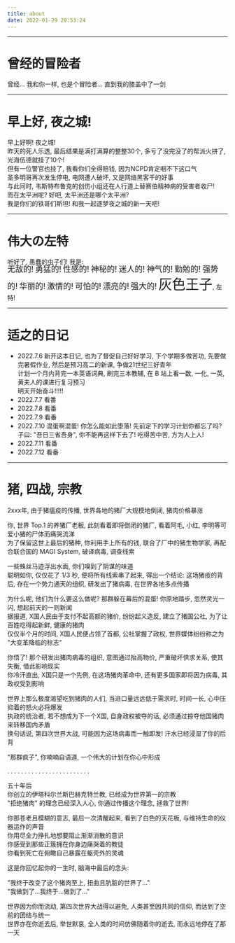 ```yaml
---
title: about
date: 2022-01-29 20:53:24
---
```


- - -

# 曾经的冒险者
曾经...
我和你一样, 也是个冒险者...
直到我的膝盖中了一剑

- - -

# 早上好, 夜之城!
早上好啊! 夜之城!  
昨天的死人乐透, 最后结果是满打满算的整整30个, 多亏了没完没了的帮派火拼了, 光海伍德就挂了10个!  
但有一位警官也挂了, 我看你们全得赔钱, 因为NCPD肯定咽不下这口气  
圣多明哥再次发生停电, 电网遭人破坏, 又是网络黑客干的好事  
与此同时, 韦斯特布鲁克的创伤小组还在人行道上替赛伯精神病的受害者收尸!  
而在太平洲呢? 好吧, 太平洲还是哪个太平洲?  
我是你们的铁哥们斯坦! 和我一起逐梦夜之城的新一天吧!  

- - - 

# 伟大の左特
听好了, 愚蠢</span>的虫子们! 我是:  
<span style="font-size: 130%; line-height: 0.1em">无敌的!</span>
<span style="font-size: 130%; line-height: 0.1em">勇猛的!</span>
<span style="font-size: 130%; line-height: 0.1em">性感的!</span>
<span style="font-size: 130%; line-height: 0.1em">神秘的!</span>
<span style="font-size: 130%; line-height: 0.1em">迷人的!</span>
<span style="font-size: 130%; line-height: 0.1em">神气的!</span>
<span style="font-size: 130%; line-height: 0.1em">勤勉的!</span>
<span style="font-size: 130%; line-height: 0.1em">强势的!</span>
<span style="font-size: 130%; line-height: 0.1em">华丽的!</span>
<span style="font-size: 130%; line-height: 0.1em">激情的!</span>
<span style="font-size: 130%; line-height: 0.1em">可怕的!</span>
<span style="font-size: 130%; line-height: 0.1em">漂亮的!</span>
<span style="font-size: 130%; line-height: 0.1em">强大的!</span>
<span style="font-size: 220%;">灰色王子</span>, 左特!

- - -

# 适之的日记
- 2022.7.6
新开这本日记, 也为了督促自己好好学习, 下个学期多做苦功, 先要做完暑假作业, 然后是预习高二的新课, 争做21世纪三好青年  
计划一个月内背完一本英语词典, 刷完三本教辅, 在 B 站上看一数, 一化, 一英, 黄夫人的课进行复习预习  
明天开始奋斗!!!!!  
- 2022.7.7
看番
- 2022.7.8
看番
- 2022.7.9
看番
- 2022.7.10
混蛋啊混蛋! 你怎么能如此堕落! 先前定下的学习计划你都忘了吗? 子曰: "吾日三省吾身", 你不能再这样下去了! 吃得苦中苦, 方为人上人!  
- 2022.7.11
看番
- 2022.7.12
看番

- - -
# 猪, 四战, 宗教
2xxx年, 由于猪瘟疫的传播, 世界各地的猪厂大规模地倒闭, 猪肉价格暴涨  

你, 世界 Top.1 的养猪厂老板, 此刻看着即将倒闭的猪厂, 看着阿毛, 小红, 李明等可爱小猪的尸体而痛哭流涕  
为了保留这世上最后的猪种, 你利用手上所有的钱, 联合了厂中的猪生物学家, 再配合联合国的 MAGI System, 破译病毒, 调查线索  

一些蛛丝马迹浮出水面, 你们嗅到了阴谋的味道  
聪明如你, 仅仅花了 1/3 秒, 便将所有线索串了起来, 得出一个结论:
这场猪疫的背后, 存在一个势力通天的组织, 研发出了猪病毒, 在世界各地多点传播  

为什么呢, 他们为什么要这么做呢? 那群躲在幕后的混蛋! 你原地踏步, 忽然灵光一闪, 想起前天的一则新闻  
据报道, X国人民由于支付不起高额的猪价, 纷纷起义造反, 建立了猪国公社, 为了让百姓吃得起新鲜, 健康的猪肉  
仅仅半个月的时间, X国人民便占领了首都, 公社掌握了政权, 世界媒体纷纷称之为 "大变革降临的标志"  

你悟了! 那个研发出猪肉病毒的组织, 意图通过抬高物价, 严重破坏供求关系, 使其失衡, 借此影响现实  
你冷汗直出, X国只是一个先例, 在这场猪肉革命中, 还有更多国家即将因为病毒, 其政权受到影响  

世界上那么极度渴望吃到猪肉的人们, 当进口量远远低于需求时, 时间一长, 心中压抑着的怒火必将爆发  
执政的统治者, 若不想成为下一个X国, 自身政权被夺的话, 必须通过掠夺他国猪肉来转移国内矛盾  
换句话说, 第四次世界大战, 可能因为这场病毒而一触即发!  汗水已经浸湿了你的后背  

"那群疯子", 你喃喃自语道, 一个伟大的计划在你心中形成  

. . . . . . . .
. . . . . . . .
. . . . . . . .


五十年后  
你创立的伊塔科尔兰斯巴赫克特兰教, 已经成为世界第一的宗教  
"拒绝猪肉" 的理念已经深入人心, 你通过传播这个理念, 拯救了世界!  

你那苍老且模糊的意志, 最后一次清醒起来, 看到了白色的天花板, 与维持生命的仪器运作的声音  
你用尽全力挣扎地想要阻止渐渐消散的意识  
你感受到那些正簇拥在你身边痛哭着的教徒  
你看到死亡在俯瞰自己暴露在躯壳外的灵魂

这是你回忆起你的一生时, 脑海中最后的念头:

"我终于改变了这个猪肉至上, 扭曲且肮脏的世界了..."  
"我做到了...我终于...做到了..."

世界因为你而流动, 第四次世界大战得以避免, 人类甚至因共同的信仰, 而达到了空前的团结与统一  
世界亦在你逝去后, 举世默哀, 全人类的时间仿佛随着你的逝去, 而永远地停在了那一天  

